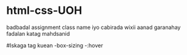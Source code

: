 # html-css-UOH
badbadal assignment class name iyo cabirada wixii aanad garanahay fadalan katag mahdsanid 

#Iskaga tag kuean 
-box-sizing 
-:hover 


